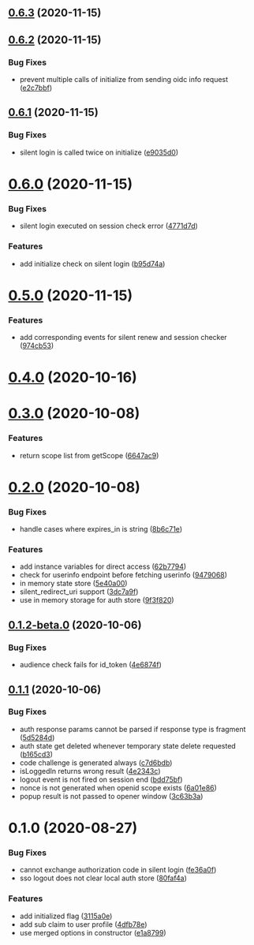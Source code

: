 ## [0.6.3](https://github.com/PlusAuth/plusauth-oidc-client-js/compare/v0.6.2...v0.6.3) (2020-11-15)

## [0.6.2](https://github.com/PlusAuth/plusauth-oidc-client-js/compare/v0.6.1...v0.6.2) (2020-11-15)


### Bug Fixes

* prevent multiple calls of initialize from sending oidc info request ([e2c7bbf](https://github.com/PlusAuth/plusauth-oidc-client-js/commit/e2c7bbfb285f14a47557b5a3e8792c1f4bb0edfc))

## [0.6.1](https://github.com/PlusAuth/plusauth-oidc-client-js/compare/v0.6.0...v0.6.1) (2020-11-15)


### Bug Fixes

* silent login is called twice on initialize ([e9035d0](https://github.com/PlusAuth/plusauth-oidc-client-js/commit/e9035d008e3599a428b263e6830c3dd924b1d89f))

# [0.6.0](https://github.com/PlusAuth/plusauth-oidc-client-js/compare/v0.5.0...v0.6.0) (2020-11-15)


### Bug Fixes

* silent login executed on session check error ([4771d7d](https://github.com/PlusAuth/plusauth-oidc-client-js/commit/4771d7d1a4980c22d1196fa281a43dc73ad83f13))


### Features

* add initialize check on silent login ([b95d74a](https://github.com/PlusAuth/plusauth-oidc-client-js/commit/b95d74a06ae0498d9f853782731209ac46f0191a))

# [0.5.0](https://github.com/PlusAuth/plusauth-oidc-client-js/compare/v0.4.0...v0.5.0) (2020-11-15)


### Features

* add corresponding events for silent renew and session checker ([974cb53](https://github.com/PlusAuth/plusauth-oidc-client-js/commit/974cb53ff21e4351ded88f02fbf16d90a5cc4f5e))

# [0.4.0](https://github.com/PlusAuth/plusauth-oidc-client-js/compare/v0.3.0...v0.4.0) (2020-10-16)

# [0.3.0](https://github.com/PlusAuth/plusauth-oidc-client-js/compare/v0.2.0...v0.3.0) (2020-10-08)


### Features

* return scope list from getScope ([6647ac9](https://github.com/PlusAuth/plusauth-oidc-client-js/commit/6647ac9c1f98b3c0b9b3db7f3edc6687c196b3a5))

# [0.2.0](https://github.com/PlusAuth/plusauth-oidc-client-js/compare/v0.1.2-beta.0...v0.2.0) (2020-10-08)


### Bug Fixes

* handle cases where expires_in is string ([8b6c71e](https://github.com/PlusAuth/plusauth-oidc-client-js/commit/8b6c71eb15ac84b65ceee4a7ecd21a93afafb098))


### Features

* add instance variables for direct access ([62b7794](https://github.com/PlusAuth/plusauth-oidc-client-js/commit/62b77942be84a0260929d1c22d32086b886b5ef1))
* check for userinfo endpoint before fetching userinfo ([9479068](https://github.com/PlusAuth/plusauth-oidc-client-js/commit/9479068bb8f382062c1f52e38271ae08ebec51ee))
* in memory state store ([5e40a00](https://github.com/PlusAuth/plusauth-oidc-client-js/commit/5e40a00f7f5b257192f245b398042d8af748f843))
* silent_redirect_uri support ([3dc7a9f](https://github.com/PlusAuth/plusauth-oidc-client-js/commit/3dc7a9f95021ecf0367a97a0b4ecebd970b13ce1))
* use in memory storage for auth store ([9f3f820](https://github.com/PlusAuth/plusauth-oidc-client-js/commit/9f3f8204a4b44582ee5bc01f26c7d0244e5f534e))

## [0.1.2-beta.0](https://github.com/PlusAuth/plusauth-oidc-client-js/compare/v0.1.1...v0.1.2-beta.0) (2020-10-06)


### Bug Fixes

* audience check fails for id_token ([4e6874f](https://github.com/PlusAuth/plusauth-oidc-client-js/commit/4e6874f1542badd354fa641b51559ec9c8d81ec2))

## [0.1.1](https://github.com/PlusAuth/plusauth-oidc-client-js/compare/v0.1.0...v0.1.1) (2020-10-06)


### Bug Fixes

* auth response params cannot be parsed if response type is fragment ([5d5284d](https://github.com/PlusAuth/plusauth-oidc-client-js/commit/5d5284d1acd9acf4f629c91501917494fa5dd16e))
* auth state get deleted whenever temporary state delete requested ([b165cd3](https://github.com/PlusAuth/plusauth-oidc-client-js/commit/b165cd3c950a068de0aede92c8b5ca95f513be88))
* code challenge is generated always ([c7d6bdb](https://github.com/PlusAuth/plusauth-oidc-client-js/commit/c7d6bdb38da1e808d8602b0a0a8a546459e1a2f8))
* isLoggedIn returns wrong result ([4e2343c](https://github.com/PlusAuth/plusauth-oidc-client-js/commit/4e2343ca0d2559cf34c1abef55761db334157f46))
* logout event is not fired on session end ([bdd75bf](https://github.com/PlusAuth/plusauth-oidc-client-js/commit/bdd75bf66ce3ad7ab6cd4441d2050419fc414ffa))
* nonce is not generated when openid scope exists ([6a01e86](https://github.com/PlusAuth/plusauth-oidc-client-js/commit/6a01e86c4159ee3a951e99ddee63d1eb0cc962a6))
* popup result is not passed to opener window ([3c63b3a](https://github.com/PlusAuth/plusauth-oidc-client-js/commit/3c63b3a35ae9928f09e0c940709d26f5e1163771))

# 0.1.0 (2020-08-27)


### Bug Fixes

* cannot exchange authorization code in silent login ([fe36a0f](https://github.com/PlusAuth/plusauth-oidc-client-js/commit/fe36a0f220c571d1970e0a9b95b8bcf1408f122d))
* sso logout does not clear local auth store ([80faf4a](https://github.com/PlusAuth/plusauth-oidc-client-js/commit/80faf4a1bc62ce5ce41c7f14e2cf358f35cb9bfe))


### Features

* add initialized flag ([3115a0e](https://github.com/PlusAuth/plusauth-oidc-client-js/commit/3115a0e4ddfa821205a2e8905797c33edc6bb9ca))
* add sub claim to user profile ([4dfb78e](https://github.com/PlusAuth/plusauth-oidc-client-js/commit/4dfb78e8719cf76105583cbc5981a913b8fd945d))
* use merged options in constructor ([e1a8799](https://github.com/PlusAuth/plusauth-oidc-client-js/commit/e1a879934a7961f2bc968cba107ce4104b4bebf0))

